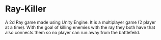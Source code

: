 # Ray-Killer
A 2d Ray game made using Unity Engine. It is a multiplayer game (2 player at a time). With the goal of killing enemies with the ray they both have that also connects them so no player can run away from the battlefeild.
